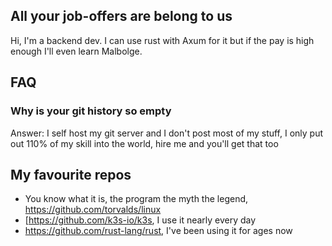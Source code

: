 ## All your job-offers are belong to us
Hi, I'm a backend dev.
I can use rust with Axum for it but if the pay is high enough I'll even learn Malbolge.

## FAQ
### Why is your git history so empty
Answer: I self host my git server and I don't post most of my stuff, I only put out 110% of my skill into the world, hire me and you'll get that too

## My favourite repos
- You know what it is, the program the myth the legend, https://github.com/torvalds/linux
- [https://github.com/k3s-io/k3s, I use it nearly every day
- https://github.com/rust-lang/rust, I've been using it for ages now
